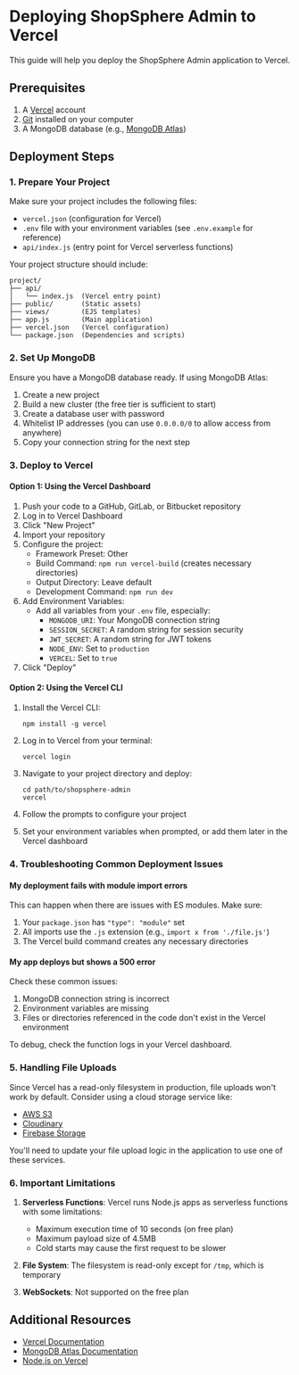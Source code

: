 # Deploying ShopSphere Admin to Vercel

This guide will help you deploy the ShopSphere Admin application to Vercel.

## Prerequisites

1. A [Vercel](https://vercel.com) account
2. [Git](https://git-scm.com/) installed on your computer
3. A MongoDB database (e.g., [MongoDB Atlas](https://www.mongodb.com/cloud/atlas))

## Deployment Steps

### 1. Prepare Your Project

Make sure your project includes the following files:
- `vercel.json` (configuration for Vercel)
- `.env` file with your environment variables (see `.env.example` for reference)
- `api/index.js` (entry point for Vercel serverless functions)

Your project structure should include:
```
project/
├── api/
│   └── index.js  (Vercel entry point)
├── public/       (Static assets)
├── views/        (EJS templates)
├── app.js        (Main application)
├── vercel.json   (Vercel configuration)
└── package.json  (Dependencies and scripts)
```

### 2. Set Up MongoDB

Ensure you have a MongoDB database ready. If using MongoDB Atlas:
1. Create a new project
2. Build a new cluster (the free tier is sufficient to start)
3. Create a database user with password
4. Whitelist IP addresses (you can use `0.0.0.0/0` to allow access from anywhere)
5. Copy your connection string for the next step

### 3. Deploy to Vercel

#### Option 1: Using the Vercel Dashboard

1. Push your code to a GitHub, GitLab, or Bitbucket repository
2. Log in to Vercel Dashboard
3. Click "New Project"
4. Import your repository
5. Configure the project:
   - Framework Preset: Other
   - Build Command: `npm run vercel-build` (creates necessary directories)
   - Output Directory: Leave default
   - Development Command: `npm run dev`
6. Add Environment Variables:
   - Add all variables from your `.env` file, especially:
     - `MONGODB_URI`: Your MongoDB connection string
     - `SESSION_SECRET`: A random string for session security
     - `JWT_SECRET`: A random string for JWT tokens
     - `NODE_ENV`: Set to `production`
     - `VERCEL`: Set to `true`
7. Click "Deploy"

#### Option 2: Using the Vercel CLI

1. Install the Vercel CLI:
   ```
   npm install -g vercel
   ```

2. Log in to Vercel from your terminal:
   ```
   vercel login
   ```

3. Navigate to your project directory and deploy:
   ```
   cd path/to/shopsphere-admin
   vercel
   ```

4. Follow the prompts to configure your project
5. Set your environment variables when prompted, or add them later in the Vercel dashboard

### 4. Troubleshooting Common Deployment Issues

#### My deployment fails with module import errors

This can happen when there are issues with ES modules. Make sure:
1. Your `package.json` has `"type": "module"` set
2. All imports use the `.js` extension (e.g., `import x from './file.js'`)
3. The Vercel build command creates any necessary directories

#### My app deploys but shows a 500 error

Check these common issues:
1. MongoDB connection string is incorrect
2. Environment variables are missing
3. Files or directories referenced in the code don't exist in the Vercel environment

To debug, check the function logs in your Vercel dashboard.

### 5. Handling File Uploads

Since Vercel has a read-only filesystem in production, file uploads won't work by default. Consider using a cloud storage service like:

- [AWS S3](https://aws.amazon.com/s3/)
- [Cloudinary](https://cloudinary.com/)
- [Firebase Storage](https://firebase.google.com/products/storage)

You'll need to update your file upload logic in the application to use one of these services.

### 6. Important Limitations

1. **Serverless Functions**: Vercel runs Node.js apps as serverless functions with some limitations:
   - Maximum execution time of 10 seconds (on free plan)
   - Maximum payload size of 4.5MB
   - Cold starts may cause the first request to be slower

2. **File System**: The filesystem is read-only except for `/tmp`, which is temporary

3. **WebSockets**: Not supported on the free plan

## Additional Resources

- [Vercel Documentation](https://vercel.com/docs)
- [MongoDB Atlas Documentation](https://docs.atlas.mongodb.com/)
- [Node.js on Vercel](https://vercel.com/docs/concepts/functions/serverless-functions/runtimes/node-js) 